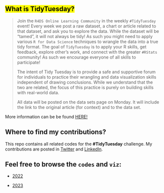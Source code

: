 
## <mark> What is TidyTuesday? </mark>

> Join the `R4DS Online Learning Community` in the weekly `#TidyTuesday` event! Every week we post a raw dataset, a chart or article related to that dataset, and ask you to explore the data. While the dataset will be “tamed”, it will not always be tidy! As such you might need to apply various `R for Data Science` techniques to wrangle the data into a true tidy format. The goal of `TidyTuesday` is to apply your R skills, get feedback, explore other’s work, and connect with the greater `#RStats` community! As such we encourage everyone of all skills to participate!
>
>The intent of Tidy Tuesday is to provide a safe and supportive forum for individuals to practice their wrangling and data visualization skills independent of drawing conclusions. While we understand that the two are related, the focus of this practice is purely on building skills with real-world data.
>
> All data will be posted on the data sets page on Monday. It will include the link to the original article (for context) and to the data set.
>

More information can be be found [HERE!](https://github.com/rfordatascience/tidytuesday)


## Where to find my contributions?
This repo contains all related codes for the __#TidyTuesday__ challenge. My contributions are posted in [Twitter](https://twitter.com/sponce1) and [LinkedIn](https://www.linkedin.com/in/stevenponce/). 


## Feel free to browse the `codes` and `viz`:
* [2022](/2022/README.md)

* [2023](/2023/README.md)


